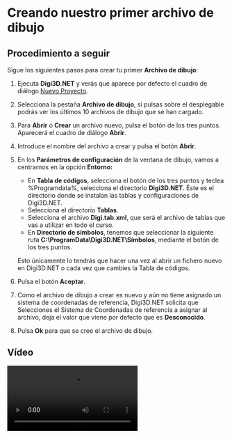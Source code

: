 # Creando nuestro primer archivo de dibujo

## Procedimiento a seguir

Sigue los siguientes pasos para crear tu primer **Archivo de dibujo**:

1. Ejecuta **Digi3D.NET** y verás que aparece por defecto el cuadro de diálogo [Nuevo Proyecto](https://github.com/digi21/docs/tree/7fc627c885c16fb88afc7cc05a6df2a2f4a54563/digi3d-net/primeros-pasos/comenzando-a-utilizar-digi3d.net/comenzando-con-la-ventana-de-dibujo/CuadroDeDialogoNuevoProyecto.html).
2. Selecciona la pestaña **Archivo de dibujo**, si pulsas sobre el desplegable podrás ver los últimos 10 archivos de dibujo que se han cargado.
3. Para **Abrir** o **Crear** un archivo nuevo, pulsa el botón de los tres puntos. Aparecerá el cuadro de diálogo **Abrir**.
4. Introduce el nombre del archivo a crear y pulsa el botón **Abrir**.
5. En los **Parámetros de configuración** de la ventana de dibujo, vamos a centrarnos en la opción **Entorno:**

   * En **Tabla de códigos**, selecciona el botón de los tres puntos y teclea %Programdata%, selecciona el directorio **Digi3D.NET**. Éste es el directorio donde se instalan las tablas y configuraciones de Digi3D.NET.
   * Selecciona el directorio **Tablas**.
   * Selecciona el archivo **Digi.tab.xml**, que será el archivo de tablas que vas a utilizar en todo el curso.
   * En **Directorio de símbolos**, tenemos que seleccionar la siguiente ruta **C:\ProgramData\Digi3D.NET\Símbolos**, mediante el botón de los tres puntos.

   Esto únicamente lo tendrás que hacer una vez al abrir un fichero nuevo en Digi3D.NET o cada vez que cambies la Tabla de códigos.

6. Pulsa el botón **Aceptar**.
7. Como el archivo de dibujo a crear es nuevo y aún no tiene asignado un sistema de coordenadas de referencia, Digi3D.NET solicita que Selecciones el Sistema de Coordenadas de referencia a asignar al archivo, deja el valor que viene por defecto que es **Desconocido**.
8. Pulsa **Ok** para que se cree el archivo de dibujo.

## Vídeo

<video controls>
    <source src="https://digi21.blob.core.windows.net/videos-ayuda/Creando%20nuestro%20primer%20archivo%20de%20dibujo.mp4" type="video/mp4">
</video>

